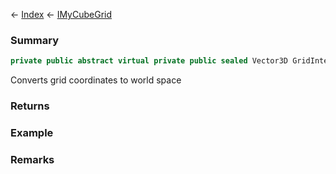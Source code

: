 ← [Index](Api-Index) ← [IMyCubeGrid](VRage.Game.ModAPI.Ingame.IMyCubeGrid)

### Summary

```csharp
private public abstract virtual private public sealed Vector3D GridIntegerToWorld
```

Converts grid coordinates to world space

### Returns

### Example

### Remarks


